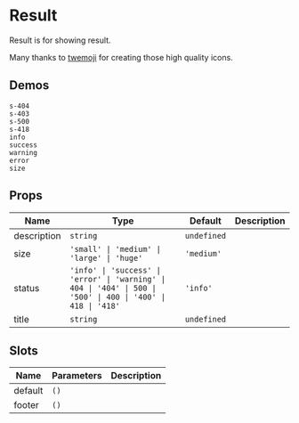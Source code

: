 # Result

Result is for showing result.

Many thanks to [twemoji](https://github.com/twitter/twemoji) for creating those high quality icons.

## Demos

```demo
s-404
s-403
s-500
s-418
info
success
warning
error
size
```

## Props

| Name | Type | Default | Description |
| --- | --- | --- | --- |
| description | `string` | `undefined` |  |
| size | `'small' \| 'medium' \| 'large' \| 'huge'` | `'medium'` |  |
| status | `'info' \| 'success' \| 'error' \| 'warning' \| 404 \| '404' \| 500 \| '500' \| 400 \| '400' \| 418 \| '418'` | `'info'` |  |
| title | `string` | `undefined` |  |

## Slots

| Name    | Parameters | Description |
| ------- | ---------- | ----------- |
| default | `()`       |             |
| footer  | `()`       |             |

